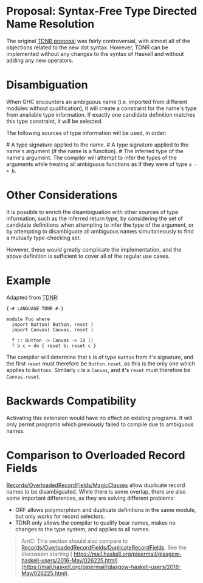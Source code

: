 # Proposal: Syntax-Free Type Directed Name Resolution



The original [
TDNR proposal](http://hackage.haskell.org/trac/haskell-prime/wiki/TypeDirectedNameResolution) was fairly controversial, with almost all of the objections related to the new dot syntax. However, TDNR can be implemented without any changes to the syntax of Haskell and without adding any new operators.


# Disambiguation



When GHC encounters an ambiguous name (i.e. imported from different modules without qualification), it will create a constraint for the name's type from available type information. If exactly one candidate definition matches this type constraint, it will be selected.



The following sources of type information will be used, in order:



\# A type signature applied to the name.
\# A type signature applied to the name's argument (if the name is a function).
\# The inferred type of the name's argument. The compiler will attempt to infer the types of the arguments while treating all ambiguous functions as if they were of type `a -> b`.


# Other Considerations



It is possible to enrich the disambiguation with other sources of type information, such as the inferred return type, by considering the set of candidate definitions when attempting to infer the type of the argument, or by attempting to disambiguate all ambiguous names simultaneously to find a mutually type-checking set.



However, these would greatly complicate the implementation, and the above definition is sufficient to cover all of the regular use cases.


# Example



Adapted from [
TDNR](http://hackage.haskell.org/trac/haskell-prime/wiki/TypeDirectedNameResolution):


```
{-# LANGUAGE TDNR #-}

module Foo where
  import Button( Button, reset )
  import Canvas( Canvas, reset )

  f :: Button -> Canvas -> IO ()
  f b c = do { reset b; reset c }
```


The compiler will determine that `b` is of type `Button` from `f`'s signature, and the first `reset` must therefore be `Button.reset`, as this is the only one which applies to `Buttons`. Similarly `c` is a `Canvas`, and it's `reset` must therefore be `Canvas.reset`.


# Backwards Compatibility



Activating this extension would have no effect on existing programs. It will only permit programs which previously failed to compile due to ambiguous names.


# Comparison to Overloaded Record Fields



[Records/OverloadedRecordFields/MagicClasses](records/overloaded-record-fields/magic-classes) allow duplicate record names to be disambiguated. While there is some overlap, there are also some important differences, as they are solving different problems:


- ORF allows polymorphism and duplicate definitions in the same module, but only works for record selectors.
- TDNR only allows the compiler to qualify bear names, makes no changes to the type system, and applies to all names.

>
>
> AntC: This section should also compare to [
> Records/OverloadedRecordFields/DuplicateRecordFields](Records/OverloadedRecordFields/DuplicateRecordFields).
> See the discussion starting [
> https://mail.haskell.org/pipermail/glasgow-haskell-users/2016-May/026225.html](https://mail.haskell.org/pipermail/glasgow-haskell-users/2016-May/026225.html).
>
>

